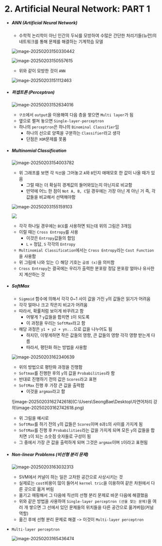 # 2. Artificial Neural Network: PART 1

- ##### ANN (Artificial Neural Network)

  - 수학적 논리학이 아닌 인간의 두뇌를 모방하여 수많은 간단한 처리기들(뉴런)의 네트워크를 통해 문제를 해결하는 기계학습 모델

  ![image-20250203150330442](https://raw.githubusercontent.com/Sungbae95/NLP/main/image/image-20250203150330442.png?token=AXLXXIRHGLX3DGCLV6TJZFTHULD2M)

  ![image-20250203150557615](https://raw.githubusercontent.com/Sungbae95/NLP/main/image/image-20250203150557615.png?token=AXLXXIWVRBITKMZLPNYAO6THULD2Q)

  - 위와 같이 모방한 것이 `ANN`

  ![image-20250203151112463](https://raw.githubusercontent.com/Sungbae95/NLP/main/image/image-20250203151112463.png?token=AXLXXIXHDA3VA6GUAXFAVJTHULD3A)



- ##### 퍼셉트론 (Perceptron)

  ![image-20250203152634016](https://raw.githubusercontent.com/Sungbae95/NLP/main/image/image-20250203152634016.png?token=AXLXXISD2OD2WK7M5ZAURBTHULD3W)

  - `구조`에서 `output`을 이용해여 다음 층을 쌓으면 `Multi layer`가 됨
  - 옆으로 펼쳐 놓으면 `Single-layer-perceptron`
  - 하나의 `perceptron`은 하나의 `Binominal Classifier`임
    - 하나의 선으로 양쪽을 구분하는 `Classifier`라고 생각
    - 단점은 `XOR`문제를 못품



- ##### Multinomial Classification

  ![image-20250203154003782](https://raw.githubusercontent.com/Sungbae95/NLP/main/image/image-20250203154003782.png?token=AXLXXIR5OLK5RV4JF65R74THULD4E)

  - 위 그래프를 보면 각 `직선`을 그어놓고 `A`와 `B`인지 애매모호 한 값이 나올 때가 있음
    - 그럴 때는 더 확실히 경계값의 들어와있는지 아닌지로 비교함
    - 만약에 어느 한 점이 `Not A, B, C`일 경우에는 가장 아닌 게 아닌 거 즉, 각 값들을 비교해서 선택해야함

  ![image-20250203155159103](https://raw.githubusercontent.com/Sungbae95/NLP/main/image/image-20250203155159103.png?token=AXLXXIW4TRKZ5KXXO3B5IOLHULD4W)

  ![ ](https://raw.githubusercontent.com/Sungbae95/NLP/main/image/image-20250203160304311.png?token=AXLXXISMK7AFJORIA6GSNHTHULD44)

  - 각각 하나일 경우에는 `BCE`를 사용하면 되는데 위의 그림은 3개임
  - 이럴 때는 `Cross Entropy`를 사용
    - 이것은 `Entropy`값들의 합임
    - `L` = 정답, `S` 각각의 `Entropy`
  - `Multinomial Classification`에서는 `Cross Entropy`라는 `Cost Function`을 사용함
  - 위 그림에 나와 있는 ⊙ 해당 기호는 `곱셈 (x)`을 의미함
  - `Cross Entropy`는 결국에는 우리가 출력한 분포랑 정답 분포랑 얼마나 유사한지 계산하는 것



- ##### SoftMax

  -  `Sigmoid` 함수에 의해서 각각 0~1 사이 값을 가진 `y`의 값들은 읽기가 어려움
  - 각각 얼마나 크고 작은지 비교가 어려움
  - 따라서, 확률처럼 보이게 바꾸려고 함
    - 어떻게 ? `y`값들을 합치면 `1`이 되도록
    - 이 과정을 우리는 `SoftMax`라고 함
  - 해당 과정은 `y1 + y2 + yn...`으로 값을 나누어도 됨
    - 하지민, 이렇게하면 작은 값들의 영향, 큰 값들의 영향 각각 영향 받는게 다름
    - 따라서, 평탄화 하는 방법을 사용함

  ![image-20250203162340639](https://raw.githubusercontent.com/Sungbae95/NLP/main/image/image-20250203162340639.png?token=AXLXXIXM562KIAFD47PLDE3HULD5Q)

  - 위의 방법으로 평탄화 과정을 진행함
  - `Softmax`를 진행한 후의 `y`의 값을 `Probabilities`라 함
  - 반대로 진행하기 전의 값은 `Scores`라고 표현
  - `SoftMax` 진행 후 가장 큰 값을 출력함
    - 이것을 `argmax`라고 함

  ![image-20250203162742618](C:\Users\SeongBae\Desktop\자연어처리 강의\image-20250203162742618.png)

  - 위 그림을 예시로
  - `SoftMax`를 하기 전의 `y`의 값들은 `Scores`이며 `0`과`1`의 사이를 가지게 됨
  - `SoftMax`를 진행 후 `Probabilities`라는 값을 가지게 되며 모든 `y`의 값들을 합치면 `1`이 되는 소숫점 숫자들로 구성이 됨
  - 그 중에서 가장 큰 값을 출력하게 되며 그것은 `argmax`이며 `1`이라고 표현됨



- ##### Non-linear Problems (비선형 분리 문제)

  ![image-20250203163032313](https://raw.githubusercontent.com/Sungbae95/NLP/main/image/image-20250203163032313.png?token=AXLXXIUGQTMSIY5KBNYGVHLHULD56)

  - SVM에서 커널이 하는 일은 고차원 공간으로 사상시키는 것
  - 실제로는 `cost`비용이 많이 들어서 `kernel tric`을 이용하여 같은 차원에서 다른 곳으로 옮겨 버림
  - 옮기고 매핑해서 그 다음에 직선의 선형 분리 문제로 바꾼 다음에 해결했음
  - 위와 같은 방법을 사용하여 `Single-layer perceptron (선을 찾는 문제)`을 여러 개 쌓으면 그 선에서 있던 문제들의 위치들을 다른 공간으로 옮겨버림(커널 역할)
  - 옮긴 후에 선형 분리 문제로 해결 -> 이것이 `Multi-layer perceptron`

- `Multi-layer perceptron`

  ![image-20250203165436474](https://raw.githubusercontent.com/Sungbae95/NLP/main/image/image-20250203165436474.png?token=AXLXXIUCSB3X3ZAA3WZSE63HULD6E)

  
